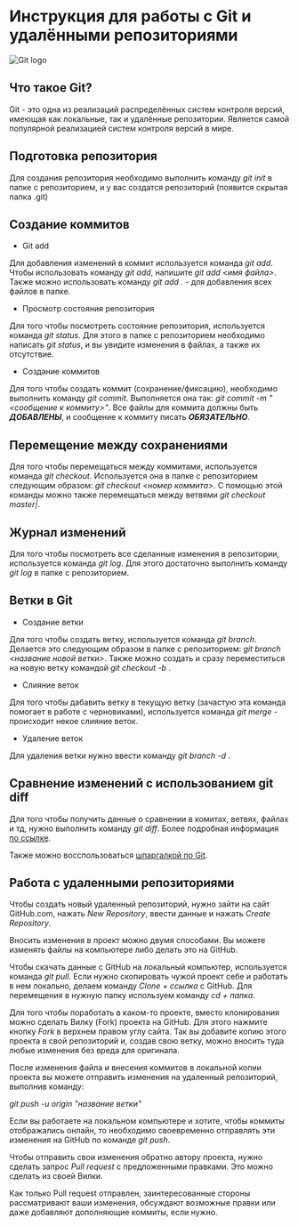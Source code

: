 # Инструкция для работы с Git и удалёнными репозиториями

![Git logo](17c86d4f862234bbc3a2f0a432a9f850.jpeg)


## Что такое Git?

Git - это одна из реализаций распределённых систем контроля версий, имеющая как локальные, так и удалённые репозитории. Является самой популярной реализацией систем контроля версий в мире.

## Подготовка репозитория

Для создания репозитория необходимо выполнить команду *git init* в папке с репозиторием, и у вас создатся репозиторий (появится скрытая папка .git)

## Создание коммитов

* Git add

Для добавления изменений в коммит используется команда *git add*. Чтобы использовать команду *git add*, напишите *git add <имя файла>*. Также можно использовать команду *git add .* - для добавления всех файлов в папке.

* Просмотр состояния репозитория

Для того чтобы посмотреть состояние репозитория, используется команда *git status*. Для этого  в папке с репозиторием необходимо написать *git status*, и вы увидите изменения в файлах, а также их отсутствие.

* Создание коммитов

Для того чтобы создать коммит (сохранение/фиксацию), необходимо выполнить команду *git commit*. Выполняется она так: *git commit -m "<сообщение к коммиту>"*. Все файлы для коммита должны быть ***ДОБАВЛЕНЫ***, и сообщение к коммиту писать ***ОБЯЗАТЕЛЬНО***.

## Перемещение между сохранениями

Для того чтобы перемещаться между коммитами, используется команда *git checkout*. Используется она в папке с репозиторием следующим образом: *git checkout <номер коммита>*. С помощью этой команды можно также перемещаться между ветвями *git checkout master|<branch name>*.

## Журнал изменений

Для того чтобы посмотреть все сделанные изменения в репозитории, используется команда *git log*. Для этого достаточно выполнить команду *git log* в папке с репозиторием.

## Ветки в Git

* Создание ветки

Для того чтобы создать ветку, используется команда *git branch*. Делается это следующим образом в папке с репозиторием: *git branch <название новой ветки>*. Также можно создать и сразу переместиться на новую ветку командой *git checkout -b <branch name>*.

* Слияние веток

Для того чтобы дабавить ветку в текущую ветку (зачастую эта команда помогает в работе с черновиками), используется команда *git merge <name branch>* - происходит некое слияние веток.

* Удаление веток

Для удаления ветки нужно ввести команду *git branch -d <name branch>*.

## Сравнение изменений с использованием git diff

Для того чтобы получить данные о сравнении в комитах, ветвях, файлах и тд, нужно выполнить команду *git diff*. Более подробная информация <a href="https://www.atlassian.com/ru/git/tutorials/saving-changes/git-diff">по ссылке</a>. 

Также можно восспользоваться <a href=https://www.atlassian.com/ru/git/tutorials/atlassian-git-cheatsheet>шпаргалкой по Git</a>.

## Работа с удаленными репозиториями


Чтобы создать новый удаленный репозиторий, нужно зайти на сайт GitHub.com, нажать *New Repository*, ввести данные и нажать *Create Repository*.

Вносить изменения в проект можно двумя способами. Вы можете изменять файлы на компьютере либо делать это на GitHub.

Чтобы скачать данные с GitHub на локальный компьютер, используется команда *git pull*. Если нужно скопировать чужой проект себе и работать в нем локально, делаем команду *Clone + ссылка* с GitHub. Для перемещения в нужную папку используем команду *cd + папка*. 

Для того чтобы поработать в каком-то проекте, вместо клонирования можно сделать Вилку (Fork) проекта на GitHub. Для этого нажмите кнопку *Fork* в верхнем правом углу сайта. Так вы добавите копию этого проекта в свой репозиторий и, создав свою ветку, можно вносить туда любые изменения без вреда для оригинала. 

После изменения файла и внесения коммитов в локальной копии проекта вы можете отправить изменения на удаленный репозиторий, выполнив команду:

*git push -u origin "название ветки"*

Если вы работаете на локальном компьютере и хотите, чтобы коммиты отображались онлайн, то необходимо своевременно отправлять эти изменения на GitHub по команде *git push*.

Чтобы отправить свои изменения обратно автору проекта, нужно сделать запрос *Pull request* с предложенными правками. Это можно сделать из своей Вилки.

Как только Pull request отправлен, заинтересованные стороны рассматривают ваши изменения, обсуждают возможные правки или даже добавляют дополняющие коммиты, если нужно.